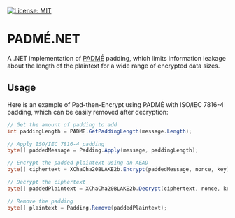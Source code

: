 [![License: MIT](https://img.shields.io/badge/License-MIT-blue.svg)](https://github.com/samuel-lucas6/PADME.NET/blob/main/LICENSE)

# PADMÉ.NET
A .NET implementation of [PADMÉ](https://petsymposium.org/2019/files/papers/issue4/popets-2019-0056.pdf) padding, which limits information leakage about the length of the plaintext for a wide range of encrypted data sizes.

## Usage
Here is an example of Pad-then-Encrypt using PADMÉ with ISO/IEC 7816-4 padding, which can be easily removed after decryption:

```c#
// Get the amount of padding to add
int paddingLength = PADME.GetPaddingLength(message.Length);

// Apply ISO/IEC 7816-4 padding
byte[] paddedMessage = Padding.Apply(message, paddingLength);

// Encrypt the padded plaintext using an AEAD
byte[] ciphertext = XChaCha20BLAKE2b.Encrypt(paddedMessage, nonce, key);

// Decrypt the ciphertext
byte[] paddedPlaintext = XChaCha20BLAKE2b.Decrypt(ciphertext, nonce, key);

// Remove the padding
byte[] plaintext = Padding.Remove(paddedPlaintext);
```
